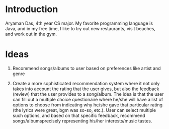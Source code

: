 # Introduction
Aryaman Das, 4th year CS major. My favorite programming language is Java, and in my free time, I like to try out new restaurants, visit beaches, and work out in the gym.

# Ideas
1. Recommend songs/albums to user based on preferences like artist and genre

2. Create a more sophisticated recommendation system where it not only takes into account the rating that the user gives, but also the feedback (review) that the user provides to a song/album. The idea is that the user can fill out a multiple choice questionaire where he/she will have a list of options to choose from indicating why he/she gave that particular rating (the lyrics were great, bgm was so-so, etc.). User can select multiple such options, and based on that specific feedback, recommend songs/albumsprecisely representing his/her interests/music tastes.
